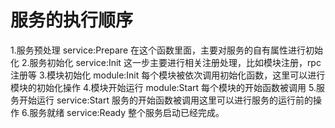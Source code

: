 # 服务的执行顺序
1.服务预处理
  service:Prepare 在这个函数里面，主要对服务的自有属性进行初始化
2.服务初始化
  service:Init 这一步主要进行相关注册处理，比如模块注册，rpc注册等
3.模块初始化
  module:Init 每个模块被依次调用初始化函数，这里可以进行模块的初始化操作
4.模块开始运行
  module:Start 每个模块的开始函数被调用
5.服务开始运行
  service:Start 服务的开始函数被调用这里可以进行服务的运行前的操作
6.服务就绪
  service:Ready 整个服务启动已经完成。